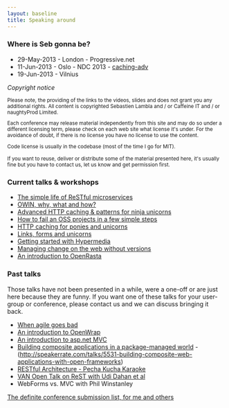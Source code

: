 ```yaml
---
layout: baseline
title: Speaking around
---
```


### Where is Seb gonna be?
 - 29-May-2013 - London - Progressive.net
 - 11-Jun-2013 - Oslo - NDC 2013 - [caching-adv][]
 - 19-Jun-2013 - Vilnius

_Copyright notice_

<small>
Please note, the providing of the links to the videos, slides and does not grant you any additional rights. All content
is copyrighted Sebastien Lambla and / or Caffeine IT and / or naughtyProd Limited.

Each conference may release material independently from this site and may do so under a different licensing term, please
check on each web site what license it's under. For the avoidance of doubt, if there is no license you have no license
to use the content.

Code license is usually in the codebase (most of the time I go for MIT).

If you want to reuse, deliver or distribute some of the material presented here, it's usually fine but you have to
contact us, let us know and get permission first.
</small>

### Current talks & workshops

 - [The simple life of ReSTful microservices][restful-microservices]
 - [OWIN, why, what and how?][owin-what-now]
 - [Advanced HTTP caching & patterns for ninja unicorns][caching-adv]
 - [How to fail an OSS projects in a few simple steps][oss-fail]
 - [HTTP caching for ponies and unicorns][caching-101]
 - [Links, forms and unicorns][links-forms-unicorns]
 - [Getting started with Hypermedia][intro-to-hypermedia]
 - [Managing change on the web without versions][version-considered-evil]
 - [An introduction to OpenRasta][openrasta-intro]

### Past talks

Those talks have not been presented in a while, were a one-off or are just here because they are funny.
 If you want one of these talks for your user-group or conference, please contact us and we can discuss bringing
 it back.

 - [When agile goes bad][agile-goes-bad]
 - [An introduction to OpenWrap][openwrap-intro]
 - [An introduction to asp.net MVC][mvc-intro]
 - [Building composite applications in a package-managed world][composite]
   -(http://speakerrate.com/talks/5531-building-composite-web-applications-with-open-frameworks)
 - [RESTful Architecture - Pecha Kucha Karaoke](randoms/barcamplondon7.html)
 - [VAN Open Talk on ReST with Udi Dahan et al](http://vimeo.com/5750409)
 - WebForms vs. MVC with Phil Winstanley

[version-considered-evil]: change-mgmt-web/
[oss-fail]: oss-fail/
[links-forms-unicorns]: links-forms-unicorns/
[caching-adv]: caching-adv/ "Caching advanced"
[caching-101]: caching-101/
[agile-goes-bad]: agile-goes-bad/
[openwrap-intro]: openwrap-intro/
[intro-to-hypermedia]: intro-to-hypermedia/
[mvc-intro]:randoms/mvc.html
[openrasta-intro]: openrasta-intro/
[owin-what-now]: owin-what-now/
[restful-microservices]: restful-microservices/
[composite]: composite.html

[The definite conference submission list, for me and others](allconfs.html)
